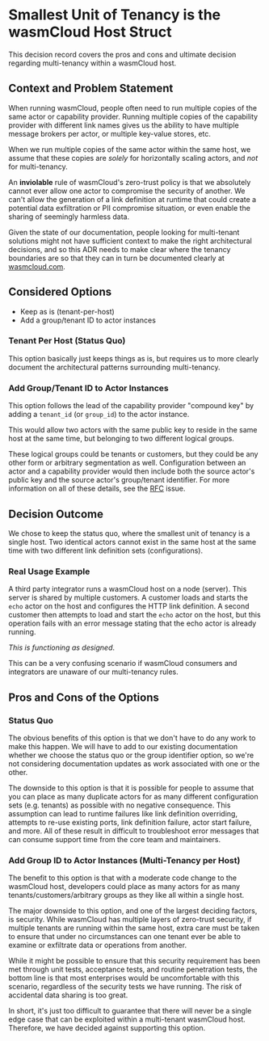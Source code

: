 # Smallest Unit of Tenancy is the wasmCloud Host Struct

This decision record covers the pros and cons and ultimate decision regarding multi-tenancy within
a wasmCloud host.

## Context and Problem Statement

When running wasmCloud, people often need to run multiple copies of the same actor or capability provider. Running multiple copies of the capability provider with different link names gives us the ability to have multiple message brokers per actor, or multiple key-value stores, etc.

When we run multiple copies of the same actor within the same host, we assume that these copies are _solely_ for horizontally scaling actors, and _not_ for multi-tenancy.

An **inviolable** rule of wasmCloud's zero-trust policy is that we absolutely cannot ever allow one actor to compromise the security of another. We can't allow the generation of a link definition at runtime that could create a potential data exfiltration or PII compromise situation, or even enable the sharing of seemingly harmless data.

Given the state of our documentation, people looking for multi-tenant solutions might not have sufficient context to make the right architectural decisions, and so this ADR needs to make clear where the tenancy boundaries are so that they can in turn be documented clearly at [wasmcloud.com](https://wasmcloud.com).

## Considered Options

* Keep as is (tenant-per-host)
* Add a group/tenant ID to actor instances

### Tenant Per Host (Status Quo)

This option basically just keeps things as is, but requires us to more clearly document the architectural patterns surrounding multi-tenancy.

### Add Group/Tenant ID to Actor Instances

This option follows the lead of the capability provider "compound key" by adding a `tenant_id` (or `group_id`) to the actor instance.

This would allow two actors with the same public key to reside in the same host at the same time, but belonging to two different logical groups.

These logical groups could be tenants or customers, but they could be any other form or arbitrary segmentation as well. Configuration between an actor and a capability provider would then include both the source actor's public key and the source actor's group/tenant identifier. For more information on all of these details, see the [RFC](https://github.com/wasmCloud/wasmCloud/issues/195) issue.

## Decision Outcome

We chose to keep the status quo, where the smallest unit of tenancy is a single host. Two identical actors cannot exist in the same host at the same time with two different link definition sets (configurations).

### Real Usage Example

A third party integrator runs a wasmCloud host on a node (server). This server is shared by multiple customers. A customer loads and starts the `echo` actor on the host and configures the HTTP link definition. A second customer then attempts to load and start the `echo` actor on the host, but this operation fails with an error message stating that the echo actor is already running.

_This is functioning as designed_.

This can be a very confusing scenario if wasmCloud consumers and integrators are unaware of our multi-tenancy rules.

## Pros and Cons of the Options

### Status Quo

The obvious benefits of this option is that we don't have to do any work to make this happen. We will have to add to our existing documentation whether we choose the status quo or the group identifier option, so we're not considering documentation updates as work associated with one or the other.

The downside to this option is that it is possible for people to assume that you can place as many duplicate actors for as many different configuration sets (e.g. tenants) as possible with no negative consequence. This assumption can lead to runtime failures like link definition overriding, attempts to re-use existing ports, link definition failure, actor start failure, and more. All of these result in difficult to troubleshoot error messages that can consume support time from the core team and maintainers.

### Add Group ID to Actor Instances (Multi-Tenancy per Host)

The benefit to this option is that with a moderate code change to the wasmCloud host, developers could place as many actors for as many tenants/customers/arbitrary groups as they like all within a single host.

The major downside to this option, and one of the largest deciding factors, is security. While wasmCloud has multiple layers of zero-trust security, if multiple tenants are running within the same host, extra care must be taken to ensure that under no circumstances can one tenant ever be able to examine or exfiltrate data or operations from another.

While it might be possible to ensure that this security requirement has been met through unit tests, acceptance tests, and routine penetration tests, the bottom line is that most enterprises would be uncomfortable with this scenario, regardless of the security tests we have running. The risk of accidental data sharing is too great.

In short, it's just too difficult to guarantee that there will never be a single edge case that can be exploited within a multi-tenant wasmCloud host. Therefore, we have decided against supporting this option.
